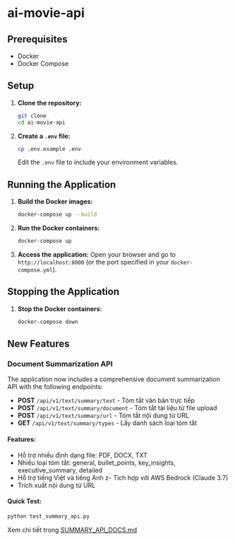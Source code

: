 # ai-movie-api

## Prerequisites
- Docker
- Docker Compose

## Setup

1. **Clone the repository:**
    ```sh
    git clone 
    cd ai-movie-api
    ```

2. **Create a `.env` file:**
    ```sh
    cp .env.example .env
    ```
    Edit the `.env` file to include your environment variables.

## Running the Application

1. **Build the Docker images:**
    ```sh
    docker-compose up --build
    ```

2. **Run the Docker containers:**
    ```sh
    docker-compose up
    ```

3. **Access the application:**
    Open your browser and go to `http://localhost:8000` (or the port specified in your `docker-compose.yml`).

## Stopping the Application

1. **Stop the Docker containers:**
    ```sh
    docker-compose down
    ```
## New Features

### Document Summarization API

The application now includes a comprehensive document summarization API with the following endpoints:

- **POST** `/api/v1/text/summary/text` - Tóm tắt văn bản trực tiếp
- **POST** `/api/v1/text/summary/document` - Tóm tắt tài liệu từ file upload
- **POST** `/api/v1/text/summary/url` - Tóm tắt nội dung từ URL
- **GET** `/api/v1/text/summary/types` - Lấy danh sách loại tóm tắt

#### Features:
- Hỗ trợ nhiều định dạng file: PDF, DOCX, TXT
- Nhiều loại tóm tắt: general, bullet_points, key_insights, executive_summary, detailed
- Hỗ trợ tiếng Việt và tiếng Anh
z- Tích hợp với AWS Bedrock (Claude 3.7)
- Trích xuất nội dung từ URL

#### Quick Test:
```bash
python test_summary_api.py
```

Xem chi tiết trong [SUMMARY_API_DOCS.md](SUMMARY_API_DOCS.md)
